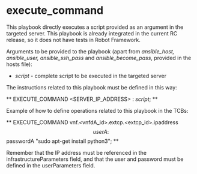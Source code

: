 # execute_command

This playbook directly executes a script provided as an argument in the targeted server. This playbook is already integrated in the current RC release, so it does not have tests in Robot Framework.

Arguments to be provided to the playbook (apart from *ansible_host, ansible_user, ansible_ssh_pass* and *ansible_become_pass*, provided in the hosts file):

* *script* - complete script to be executed in the targeted server

The instructions related to this playbook must be defined in this way:

** EXECUTE_COMMAND <SERVER_IP_ADDRESS> <USERNAME>:<PASSWORD> *script*; **

Example of how to define operations related to this playbook in the TCBs:

** EXECUTE_COMMAND vnf.<vnfdA_id>.extcp.<extcp_id>.ipaddress $$userA:$$passwordA "sudo apt-get install python3"; **

Remember that the IP address must be referenced in the infrastructureParameters field, and that the user and password must be defined in the userParameters field.
